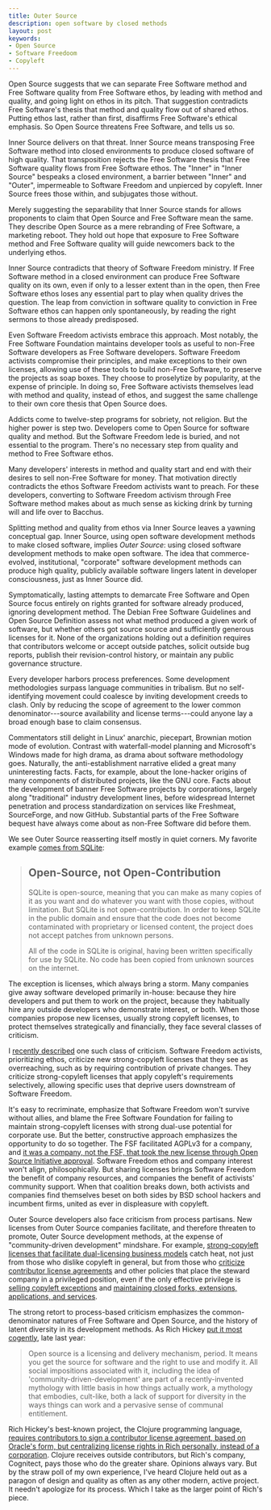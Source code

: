 ```yaml
---
title: Outer Source
description: open software by closed methods
layout: post
keywords:
- Open Source
- Software Freedoom
- Copyleft
---
```


Open Source suggests that we can separate Free Software method and Free Software quality from Free Software ethos, by leading with method and quality, and going light on ethos in its pitch.  That suggestion contradicts Free Software's thesis that method and quality flow out of shared ethos.  Putting ethos last, rather than first, disaffirms Free Software's ethical emphasis.  So Open Source threatens Free Software, and tells us so.

Inner Source delivers on that threat.  Inner Source means transposing Free Software method into closed environments to produce closed software of high quality.  That transposition rejects the Free Software thesis that Free Software quality flows from Free Software ethos.  The "Inner" in "Inner Source" bespeaks a closed environment, a barrier between "Inner" and "Outer", impermeable to Software Freedom and unpierced by copyleft.  Inner Source frees those within, and subjugates those without.

Merely suggesting the separability that Inner Source stands for allows proponents to claim that Open Source and Free Software mean the same.  They describe Open Source as a mere rebranding of Free Software, a marketing reboot.  They hold out hope that exposure to Free Software method and Free Software quality will guide newcomers back to the underlying ethos.

Inner Source contradicts that theory of Software Freedom ministry.  If Free Software method in a closed environment can produce Free Software quality on its own, even if only to a lesser extent than in the open, then Free Software ethos loses any essential part to play when quality drives the question.  The leap from conviction in software quality to conviction in Free Software ethos can happen only spontaneously, by reading the right sermons to those already predisposed.

Even Software Freedom activists embrace this approach.  Most notably, the Free Software Foundation maintains developer tools as useful to non-Free Software developers as Free Software developers.  Software Freedom activists compromise their principles, and make exceptions to their own licenses, allowing use of these tools to build non-Free Software, to preserve the projects as soap boxes.  They choose to proselytize by popularity, at the expense of principle.  In doing so, Free Software activists themselves lead with method and quality, instead of ethos, and suggest the same challenge to their own core thesis that Open Source does.

Addicts come to twelve-step programs for sobriety, not religion.  But the higher power is step two.  Developers come to Open Source for software quality and method.  But the Software Freedom lede is buried, and not essential to the program.  There's no necessary step from quality and method to Free Software ethos.

Many developers' interests in method and quality start and end with their desires to sell non-Free Software for money.  That motivation directly contradicts the ethos Software Freedom activists want to preach.  For these developers, converting to Software Freedom activism through Free Software method makes about as much sense as kicking drink by turning will and life over to Bacchus.

Splitting method and quality from ethos via Inner Source leaves a yawning conceptual gap.  Inner Source, using open software development methods to make closed software, implies _Outer Source_: using closed software development methods to make open software.  The idea that commerce-evolved, institutional, "corporate" software development methods can produce high quality, publicly available software lingers latent in developer consciousness, just as Inner Source did.

Symptomatically, lasting attempts to demarcate Free Software and Open Source focus entirely on rights granted for software already produced, ignoring development method.  The Debian Free Software Guidelines and Open Source Definition assess not what method produced a given work of software, but whether others got source source and sufficiently generous licenses for it.  None of the organizations holding out a definition requires that contributors welcome or accept outside patches, solicit outside bug reports, publish their revision-control history, or maintain any public governance structure.

Every developer harbors process preferences.  Some development methodologies surpass language communities in tribalism.  But no self-identifying movement could coalesce by inviting development creeds to clash.  Only by reducing the scope of agreement to the lower common denominator---source availability and license terms---could anyone lay a broad enough base to claim consensus.

Commentators still delight in Linux' anarchic, piecepart, Brownian motion mode of evolution.  Contrast with waterfall-model planning and Microsoft's Windows made for high drama, as drama about software methodology goes.  Naturally, the anti-establishment narrative elided a great many uninteresting facts.  Facts, for example, about the lone-hacker origins of many components of distributed projects, like the GNU core.  Facts about the development of banner Free Software projects by corporations, largely along "traditional" industry development lines, before widespread Internet penetration and process standardization on services like Freshmeat, SourceForge, and now GitHub.  Substantial parts of the Free Software bequest have always come about as non-Free Software did before them.

We see Outer Source reasserting itself mostly in quiet corners.  My favorite example [comes from SQLite](https://www.sqlite.org/copyright.html#notopencontrib):

> ## Open-Source, not Open-Contribution
>
> SQLite is open-source, meaning that you can make as many copies of it as you want and do whatever you want with those copies, without limitation.  But SQLite is not open-contribution.  In order to keep SQLite in the public domain and ensure that the code does not become contaminated with proprietary or licensed content, the project does not accept patches from unknown persons.
>
> All of the code in SQLite is original, having been written specifically for use by SQLite.  No code has been copied from unknown sources on the internet.

The exception is licenses, which always bring a storm.  Many companies give away software developed primarily in-house: because they hire developers and put them to work on the project, because they habitually hire any outside developers who demonstrate interest, or both.  When those companies propose new licenses, usually strong copyleft licenses, to protect themselves strategically and financially, they face several classes of criticism.

I [recently described](https://writing.kemitchell.com/2018/11/04/Copyleft-Bust-Up.html) one such class of criticism.  Software Freedom activists, prioritizing ethos, criticize new strong-copyleft licenses that they see as overreaching, such as by requiring contribution of private changes.  They criticize strong-copyleft licenses that apply copyleft's requirements selectively, allowing specific uses that deprive users downstream of Software Freedom.

It's easy to recriminate, emphasize that Software Freedom won't survive without allies, and blame the Free Software Foundation for failing to maintain strong-copyleft licenses with strong dual-use potential for corporate use.  But the better, constructive approach emphasizes the opportunity to do so together.  The FSF facilitated AGPLv3 for a company, and [it was a company, not the FSF, that took the new license through Open Source Initiative approval](http://lists.opensource.org/pipermail/license-review_lists.opensource.org/2008-January/000058.html).  Software Freedom ethos and company interest won't align, philosophically.  But sharing licenses brings Software Freedom the benefit of company resources, and companies the benefit of activists' community support.  When that coalition breaks down, both activists and companies find themselves beset on both sides by BSD school hackers and incumbent firms, united as ever in displeasure with copyleft.

Outer Source developers also face criticism from process partisans.  New licenses from Outer Source companies facilitate, and therefore threaten to promote, Outer Source development methods, at the expense of "community-driven development" mindshare.  For example, [strong-copyleft licenses that facilitate dual-licensing business models](https://github.com/licensezero/parity-public-license) catch heat, not just from those who dislike copyleft in general, but from those who [criticize contributor license agreements](https://writing.kemitchell.com/2018/01/06/CLAs-Are-Not-a-Sham.html) and other policies that place the steward company in a privileged position, even if the only effective privilege is [selling copyleft exceptions](https://www.fsf.org/blogs/rms/selling-exceptions) and [maintaining closed forks, extensions, applications, and services](https://www.mongodb.com/cloud/atlas).

The strong retort to process-based criticism emphasizes the common-denominator natures of Free Software and Open Source, and the history of latent diversity in its development methods.  As Rich Hickey [put it most cogently](https://gist.github.com/richhickey/1563cddea1002958f96e7ba9519972d9), late last year:

> Open source is a licensing and delivery mechanism, period.  It means you get the source for software and the right to use and modify it.  All social impositions associated with it, including the idea of 'community-driven-development' are part of a recently-invented mythology with little basis in how things actually work, a mythology that embodies, cult-like, both a lack of support for diversity in the ways things can work and a pervasive sense of communal entitlement.

Rich Hickey's best-known project, the Clojure programming language, [requires contributors to sign a contributor license agreement, based on Oracle's form, but centralizing license rights in Rich personally, instead of a corporation](https://clojure.org/community/contributing).  Clojure receives outside contributors, but Rich's company, Cognitect, pays those who do the greater share.  Opinions always vary.  But by the straw poll of my own experience, I've heard Clojure held out as a paragon of design and quality as often as any other modern, active project.  It needn't apologize for its process.  Which I take as the larger point of Rich's piece.